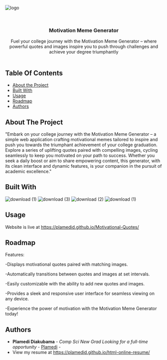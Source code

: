  ![logo](https://github.com/PlamediD/Motivational-Quotes/assets/87151146/455da81f-86da-4951-b807-fb4d28dc3bd8)

<br/>
<p align="center">
 
  <h3 align="center">Motivation Meme Generator</h3>

  <p align="center">
    Fuel your college journey with the Motivation Meme Generator – where powerful quotes and images inspire you to push through challenges and achieve your degree triumphantly
    <br/>
    <br/>
    
  </p>
</p>



## Table Of Contents

* [About the Project](#about-the-project)
* [Built With](#built-with)
* [Usage](#usage)
* [Roadmap](#roadmap)
* [Authors](#authors)

## About The Project

"Embark on your college journey with the Motivation Meme Generator – a simple web application crafting motivational memes tailored to inspire and push you towards the triumphant achievement of your college graduation. Explore a series of uplifting quotes paired with compelling images, cycling seamlessly to keep you motivated on your path to success. Whether you seek a daily boost or aim to share empowering content, this generator, with its clean interface and dynamic features, is your companion in the pursuit of academic excellence."


## Built With


![download (1)](https://github.com/PlamediD/slideshow-app/assets/87151146/772fd206-b53f-4d8a-a769-5aac03b41d0c)
![download (3)](https://github.com/PlamediD/slideshow-app/assets/87151146/f0c56b1a-86e5-406d-a3c3-75bc17b73bd3)
![download (2)](https://github.com/PlamediD/slideshow-app/assets/87151146/3509f31d-3745-4e80-9321-91b9927e495c)
![download (1)](https://github.com/PlamediD/slideshow-app/assets/87151146/7af63037-0770-47e1-9900-c551a51050ea)


## Usage

Website is live at https://plamedid.github.io/Motivational-Quotes/

## Roadmap

Features:

-Displays motivational quotes paired with matching images.

-Automatically transitions between quotes and images at set intervals.

-Easily customizable with the ability to add new quotes and images.

-Provides a sleek and responsive user interface for seamless viewing on any device.

-Experience the power of motivation with the Motivation Meme Generator today!


## Authors

* **Plamedi Diakubama** - *Comp Sci New Grad Looking for a full-time opportunity* - [Plamedi](https://github.com/PlamediD/) -
* View my resume at https://plamedid.github.io/html-online-resume/




